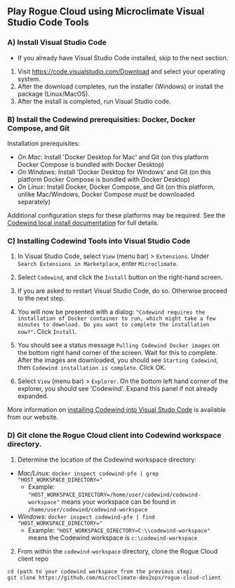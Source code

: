 ## Play Rogue Cloud using Microclimate Visual Studio Code Tools

### A) Install Visual Studio Code
- If you already have Visual Studio Code installed, skip to the next section.

1) Visit https://code.visualstudio.com/Download and select your operating system.
2) After the download completes, run the installer (Windows) or install the package (Linux/MacOS).
3) After the install is completed, run Visual Studio code.

### B) Install the Codewind prerequisities: Docker, Docker Compose, and Git

Installation prerequisites:
- *On Mac*: Install 'Docker Desktop for Mac' and Git (on this platform Docker Compose is bundled with Docker Desktop)
- *On Windows*: Install 'Docker Desktop for Windows' and Git (on this platform Docker Compose is bundled with Docker Desktop)
- *On Linux*: Install Docker, Docker Compose, and Git (on this platform, unlike Mac/Windows, Docker Compose *must* be downloaded separately)

Additional configuration steps for these platforms may be required. See the [Codewind local install documentation](https://www.eclipse.org/codewind/installlocally.html) for full details.

### C) Installing Codewind Tools into Visual Studio Code

1) In Visual Studio Code, select `View` (menu bar) > `Extensions`. Under `Search Extensions in Marketplace`, enter `Microclimate`.
2) Select `Codewind`, and click the `Install` button on the right-hand screen.

3) If you are asked to restart Visual Studio Code, do so. Otherwise proceed to the next step.

4) You will now be presented with a dialog: `"Codewind requires the installation of Docker container to run, which might take a few minutes to download. Do you want to complete the installation now?"`. Click `Install`.

5)  You should see a status message `Pulling Codewind Docker images` on the bottom right hand corner of the screen. Wait for this to complete. After the images are downloaded, you should see `Starting Codewind`, then `Codewind installation is complete`. Click OK.

6) Select `View` (menu bar) > `Explorer`. On the bottom left hand corner of the explorer, you should see 'Codewind'. Expand this panel if not already expanded.

More information on [installing Codewind into Visual Studo Code](https://www.eclipse.org/codewind/mdt-vsc-getting-started.html) is available from our website.

### D) Git clone the Rogue Cloud client into Codewind workspace directory.

1) Determine the location of the Codewind workspace directory:
- *Mac/Linux*: `docker inspect codewind-pfe | grep "HOST_WORKSPACE_DIRECTORY="`
  - Example: `"HOST_WORKSPACE_DIRECTORY=/home/user/codewind/codewind-workspace"` means your workspace can be found in `/home/user/codewind/codewind-workspace`
- *Windows*: `docker inspect codewind-pfe | find "HOST_WORKSPACE_DIRECTORY="`
  - Example: `"HOST_WORKSPACE_DIRECTORY=C:\\codewind-workspace"` means the Codewind workspace is `c:\codewind-workspace`
2) From within the `codewind-workspace` directory, clone the Rogue Cloud client repo
  ```
  cd (path to your codewind workspace from the previous step)
  git clone https://github.com/microclimate-dev2ops/rogue-cloud-client
  ```

